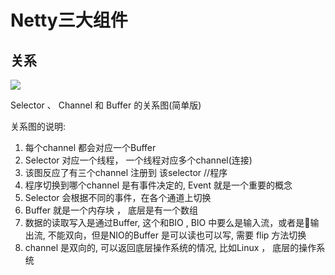# Netty三大组件

## 关系

![](../Images/2.png)

Selector 、 Channel 和 Buffer 的关系图(简单版)

关系图的说明:

1. 每个channel 都会对应一个Buffer
1. Selector 对应一个线程， 一个线程对应多个channel(连接)
1. 该图反应了有三个channel 注册到 该selector //程序
1. 程序切换到哪个channel 是有事件决定的, Event 就是一个重要的概念
1. Selector 会根据不同的事件，在各个通道上切换
1. Buffer 就是一个内存块 ， 底层是有一个数组
1. 数据的读取写入是通过Buffer, 这个和BIO , BIO 中要么是输入流，或者是输出流, 不能双向，但是NIO的Buffer 是可以读也可以写, 需要 flip 方法切换
1. channel 是双向的, 可以返回底层操作系统的情况, 比如Linux ， 底层的操作系统